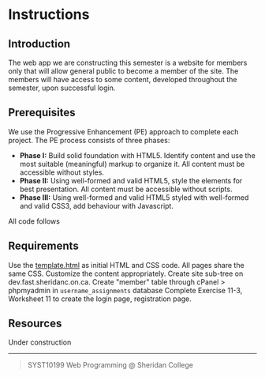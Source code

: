 # Instructions
## Introduction
The web app we are constructing this semester is a website for members only that will allow general public to become a member of the site. The members will have access to some content,  developed throughout the semester, upon successful login.

## Prerequisites

We use the Progressive Enhancement (PE) approach to complete each project. The PE process consists of three phases:
-   **Phase I:**  Build solid foundation with HTML5. Identify content and use the most suitable (meaningful) markup to organize it. All content must be accessible without styles.
-   **Phase II:**  Using well-formed and valid HTML5, style the elements for best presentation. All content must be accessible without scripts.
-   **Phase III:**  Using well-formed and valid HTML5 styled with well-formed and valid CSS3, add behaviour with Javascript.

All code follows 

## Requirements

Use the [template.html](template.html) as initial HTML and CSS code. All pages share the same CSS.  Customize the content appropriately.
Create site sub-tree on dev.fast.sheridanc.on.ca.
Create "member" table through cPanel > phpmyadmin in `username_assignments` database
Complete Exercise 11-3, Worksheet 11 to create the login page, registration page.


## Resources

Under construction

---

> SYST10199 Web Programming @ Sheridan College

